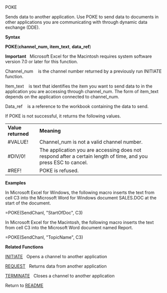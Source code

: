 POKE

Sends data to another application. Use POKE to send data to documents in
other applications you are communicating with through dynamic data
exchange (DDE).

**Syntax**

**POKE**(**channel\_num, item\_text**, **data\_ref**)

**Important**   Microsoft Excel for the Macintosh requires system
software version 7.0 or later for this function.

Channel\_num    is the channel number returned by a previously run
INITIATE function.

Item\_text    is text that identifies the item you want to send data to
in the application you are accessing through channel\_num. The form of
item\_text depends on the application connected to channel\_num.

Data\_ref    is a reference to the workbook containing the data to send.

If POKE is not successful, it returns the following values.

|                    |                                                                                                                 |
| ------------------ | --------------------------------------------------------------------------------------------------------------- |
| **Value returned** | **Meaning**                                                                                                     |
| \#VALUE\!          | Channel\_num is not a valid channel number.                                                                     |
| \#DIV/0\!          | The application you are accessing does not respond after a certain length of time, and you press ESC to cancel. |
| \#REF\!            | POKE is refused.                                                                                                |

**Examples**

In Microsoft Excel for Windows, the following macro inserts the text
from cell C3 into the Microsoft Word for Windows document SALES.DOC at
the start of the document.

\=POKE(SendChanl, "StartOfDoc", C3)

In Microsoft Excel for the Macintosh, the following macro inserts the
text from cell C3 into the Microsoft Word document named Report.

\=POKE(SendChanl, "TopicName", C3)

**Related Functions**

[INITIATE](INITIATE.md)   Opens a channel to another application

[REQUEST](REQUEST.md)   Returns data from another application

[TERMINATE](TERMINATE.md)   Closes a channel to another application



Return to [README](README.md)

